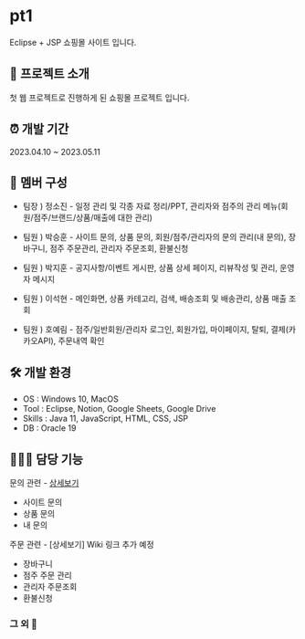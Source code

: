 # pt1
Eclipse + JSP 쇼핑몰 사이트 입니다.

## 🎤 프로젝트 소개
첫 웹 프로젝트로 진행하게 된 쇼핑몰 프로젝트 입니다.

## ⏰ 개발 기간
2023.04.10 ~ 2023.05.11

## 👀 멤버 구성
- 팀장 ) 정소진 - 일정 관리 및 각종 자료 정리/PPT, 관리자와 점주의 관리 메뉴(회원/점주/브랜드/상품/매출에 대한 관리)

- 팀원 ) 박승훈 - 사이트 문의, 상품 문의, 회원/점주/관리자의 문의 관리(내 문의), 장바구니, 점주 주문관리, 관리자 주문조회, 환불신청

- 팀원 ) 박지훈 - 공지사항/이벤트 게시판, 상품 상세 페이지, 리뷰작성 및 관리, 운영자 메시지

- 팀원 ) 이석현 - 메인화면, 상품 카테고리, 검색, 배송조회 및 배송관리, 상품 매출 조회

- 팀원 ) 호예림 - 점주/일반회원/관리자 로그인, 회원가입, 마이페이지, 탈퇴, 결제(카카오API), 주문내역 확인

## 🛠️ 개발 환경
- OS : Windows 10, MacOS
- Tool : Eclipse, Notion, Google Sheets, Google Drive
- Skills : Java 11, JavaScript, HTML, CSS, JSP
- DB : Oracle 19

## 👨🏻‍💻 담당 기능
문의 관련 - [상세보기](https://github.com/psh153/pt1/wiki/%EB%AC%B8%EC%9D%98-%EA%B4%80%EB%A0%A8")
 - 사이트 문의
 - 상품 문의
 - 내 문의

주문 관련 - [상세보기] Wiki 링크 추가 예정
- 장바구니
- 점주 주문 관리
- 관리자 주문조회 
- 환불신청 

### 그 외 📣

